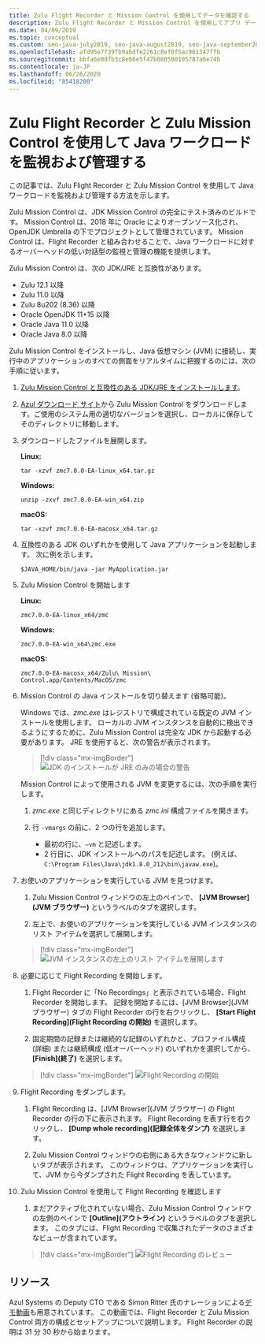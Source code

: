 ```yaml
---
title: Zulu Flight Recorder と Mission Control を使用してデータを確認する
description: Zulu Flight Recorder と Mission Control を使用してアプリ データを収集および確認するためのガイダンス。
ms.date: 04/09/2019
ms.topic: conceptual
ms.custom: seo-java-july2019, seo-java-august2019, seo-java-september2019
ms.openlocfilehash: afd95e7f39fb9abdfe2261c8ef0f5ac961347ffb
ms.sourcegitcommit: bbfa6e0dfb3c8e66e5f47b080590105787a6e74b
ms.contentlocale: ja-JP
ms.lasthandoff: 06/26/2020
ms.locfileid: "85418200"
---
```

# <a name="monitor-and-manage-java-workloads-with-zulu-flight-recorder-and-zulu-mission-control"></a>Zulu Flight Recorder と Zulu Mission Control を使用して Java ワークロードを監視および管理する

この記事では、Zulu Flight Recorder と Zulu Mission Control を使用して Java ワークロードを監視および管理する方法を示します。

Zulu Mission Control は、JDK Mission Control の完全にテスト済みのビルドです。 Mission Control は、2018 年に Oracle によりオープンソース化され、OpenJDK Umbrella の下でプロジェクトとして管理されています。 Mission Control は、Flight Recorder と組み合わせることで、Java ワークロードに対するオーバーヘッドの低い対話型の監視と管理の機能を提供します。

Zulu Mission Control は、次の JDK/JRE と互換性があります。

* Zulu 12.1 以降
* Zulu 11.0 以降
* Zulu 8u202 (8.36) 以降
* Oracle OpenJDK 11+15 以降
* Oracle Java 11.0 以降
* Oracle Java 8.0 以降

Zulu Mission Control をインストールし、Java 仮想マシン (JVM) に接続し、実行中のアプリケーションのすべての側面をリアルタイムに把握するのには、次の手順に従います。

1. [Zulu Mission Control と互換性のある JDK/JRE をインストールします](java-jdk-install.md)。

2. [Azul ダウンロード サイト](https://www.azul.com/products/zulu-mission-control/)から Zulu Mission Control をダウンロードします。ご使用のシステム用の適切なバージョンを選択し、ローカルに保存してそのディレクトリに移動します。

3. ダウンロードしたファイルを展開します。

    **Linux:**

    ```cli
    tar -xzvf zmc7.0.0-EA-linux_x64.tar.gz
    ```

    **Windows:**

    ```cli
    unzip -zxvf zmc7.0.0-EA-win_x64.zip
    ```

    **macOS:**

    ```cli
    tar -xzvf zmc7.0.0-EA-macosx_x64.tar.gz
    ```

4. 互換性のある JDK のいずれかを使用して Java アプリケーションを起動します。 次に例を示します。

    ```cli
    $JAVA_HOME/bin/java -jar MyApplication.jar
    ```

5. Zulu Mission Control を開始します

    **Linux:**

    ```cli
    zmc7.0.0-EA-linux_x64/zmc
    ```

    **Windows:**

    ```cli
    zmc7.0.0-EA-win_x64\zmc.exe
    ```

    **macOS:**

    ```cli
    zmc7.0.0-EA-macosx_x64/Zulu\ Mission\ Control.app/Contents/MacOS/zmc
    ```

6. Mission Control の Java インストールを切り替えます (省略可能)。

    Windows では、*zmc.exe* はレジストリで構成されている既定の JVM インストールを使用します。 ローカルの JVM インスタンスを自動的に検出できるようにするために、Zulu Mission Control は完全な JDK から起動する必要があります。 JRE を使用すると、次の警告が表示されます。

    > [!div class="mx-imgBorder"]
    ![JDK のインストールが JRE のみの場合の警告](media/jfr-jre-warning-message.png)

    Mission Control によって使用される JVM を変更するには、次の手順を実行します。

    1. *zmc.exe* と同じディレクトリにある *zmc.ini* 構成ファイルを開きます。

    2. 行 `-vmargs` の前に、2 つの行を追加します。

        * 最初の行に、`–vm` と記述します。
        * 2 行目に、JDK インストールへのパスを記述します。 (例えば、`C:\Program Files\Java\jdk1.8.0_212\bin\javaw.exe`)。

7. お使いのアプリケーションを実行している JVM を見つけます。

    1. Zulu Mission Control ウィンドウの左上のペインで、 **[JVM Browser]\(JVM ブラウザー\)** というラベルのタブを選択します。

    2. 左上で、お使いのアプリケーションを実行している JVM インスタンスのリスト アイテムを選択して展開します。

    > [!div class="mx-imgBorder"]
    ![JVM インスタンスの左上のリスト アイテムを展開します](media/jfr-jvm-instance-dashboard.png)

8. 必要に応じて Flight Recording を開始します。

    1. Flight Recorder に「No Recordings」と表示されている場合、Flight Recorder を開始します。 記録を開始するには、[JVM Browser]\(JVM ブラウザー\) タブの Flight Recorder の行を右クリックし、 **[Start Flight Recording]\(Flight Recording の開始\)** を選択します。

    2. 固定期間の記録または継続的な記録のいずれかと、プロファイル構成 (詳細) または継続構成 (低オーバーヘッド) のいずれかを選択してから、 **[Finish]\(終了\)** を選択します。

    > [!div class="mx-imgBorder"]
    ![Flight Recording の開始](media/jfr-start-flight-recording.png)

9. Flight Recording をダンプします。

    1. Flight Recording は、[JVM Browser]\(JVM ブラウザー\) の Flight Recorder の行の下に表示されます。 Flight Recording を表す行を右クリックし、 **[Dump whole recording]\(記録全体をダンプ\)** を選択します。

    2. Zulu Mission Control ウィンドウの右側にある大きなウィンドウに新しいタブが表示されます。 このウィンドウは、アプリケーションを実行して、JVM から今ダンプされた Flight Recording を表しています。

10. Zulu Mission Control を使用して Flight Recording を確認します
    1. まだアクティブ化されていない場合、Zulu Mission Control ウィンドウの左側のペインで **[Outline]\(アウトライン\)** というラベルのタブを選択します。 このタブには、Flight Recording で収集されたデータのさまざまなビューが含まれています。

    > [!div class="mx-imgBorder"]
    ![Flight Recording のレビュー](media/jfr-zulu-mission-control-data.png)

## <a name="resources"></a>リソース

Azul Systems の Deputy CTO である Simon Ritter 氏のナレーションによる[デモ動画](https://www.azul.com/presentation/azul-webinar-open-source-flight-recorder-and-mission-control-managing-and-measuring-openjdk-8-performance/)も用意されています。 この動画では、Flight Recorder と Zulu Mission Control 両方の構成とセットアップについて説明します。 Flight Recorder の説明は 31 分 30 秒から始まります。
